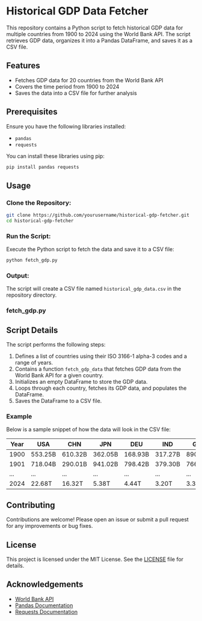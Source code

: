 
# Historical GDP Data Fetcher

This repository contains a Python script to fetch historical GDP data for multiple countries from 1900 to 2024 using the World Bank API. The script retrieves GDP data, organizes it into a Pandas DataFrame, and saves it as a CSV file.

## Features

- Fetches GDP data for 20 countries from the World Bank API
- Covers the time period from 1900 to 2024
- Saves the data into a CSV file for further analysis

## Prerequisites

Ensure you have the following libraries installed:

- `pandas`
- `requests`

You can install these libraries using pip:

```bash
pip install pandas requests
```

## Usage

### Clone the Repository:

```bash
git clone https://github.com/yourusername/historical-gdp-fetcher.git
cd historical-gdp-fetcher
```

### Run the Script:

Execute the Python script to fetch the data and save it to a CSV file:

```bash
python fetch_gdp.py
```

### Output:

The script will create a CSV file named `historical_gdp_data.csv` in the repository directory.

### fetch_gdp.py


## Script Details

The script performs the following steps:

1. Defines a list of countries using their ISO 3166-1 alpha-3 codes and a range of years.
2. Contains a function `fetch_gdp_data` that fetches GDP data from the World Bank API for a given country.
3. Initializes an empty DataFrame to store the GDP data.
4. Loops through each country, fetches its GDP data, and populates the DataFrame.
5. Saves the DataFrame to a CSV file.

### Example

Below is a sample snippet of how the data will look in the CSV file:

| Year | USA         | CHN         | JPN         | DEU         | IND         | GBR         | ... |
|------|-------------|-------------|-------------|-------------|-------------|-------------|-----|
| 1900 | 553.25B     | 610.32B     | 362.05B     | 168.93B     | 317.27B     | 890.89B     | ... |
| 1901 | 718.04B     | 290.01B     | 941.02B     | 798.42B     | 379.30B     | 766.91B     | ... |
| ...  | ...         | ...         | ...         | ...         | ...         | ...         | ... |
| 2024 | 22.68T      | 16.32T      | 5.38T       | 4.44T       | 3.20T       | 3.32T       | ... |

## Contributing

Contributions are welcome! Please open an issue or submit a pull request for any improvements or bug fixes.

## License

This project is licensed under the MIT License. See the [LICENSE](LICENSE) file for details.

## Acknowledgements

- [World Bank API](https://data.worldbank.org/)
- [Pandas Documentation](https://pandas.pydata.org/pandas-docs/stable/)
- [Requests Documentation](https://requests.readthedocs.io/en/master/)
